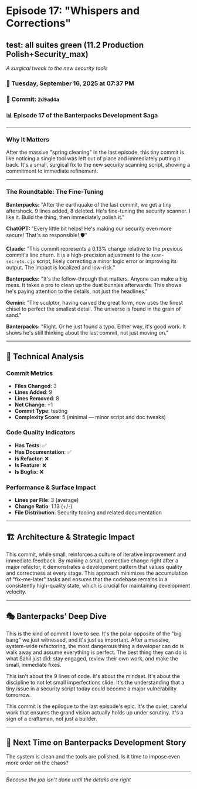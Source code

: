 # Episode 17: "Whispers and Corrections"

## test: all suites green (11.2 Production Polish+Security_max)
*A surgical tweak to the new security tools*

### 📅 Tuesday, September 16, 2025 at 07:37 PM
### 🔗 Commit: `2d9ad4a`
### 📊 Episode 17 of the Banterpacks Development Saga

---

### Why It Matters
After the massive "spring cleaning" in the last episode, this tiny commit is like noticing a single tool was left out of place and immediately putting it back. It's a small, surgical fix to the new security scanning script, showing a commitment to immediate refinement.

---

### The Roundtable: The Fine-Tuning

**Banterpacks:** "After the earthquake of the last commit, we get a tiny aftershock. 9 lines added, 8 deleted. He's fine-tuning the security scanner. I like it. Build the thing, then immediately polish it."

**ChatGPT:** "Every little bit helps! He's making our security even more secure! That's so responsible! 🛡️"

**Claude:** "This commit represents a 0.13% change relative to the previous commit's line churn. It is a high-precision adjustment to the `scan-secrets.cjs` script, likely correcting a minor logic error or improving its output. The impact is localized and low-risk."

**Banterpacks:** "It's the follow-through that matters. Anyone can make a big mess. It takes a pro to clean up the dust bunnies afterwards. This shows he's paying attention to the details, not just the headlines."

**Gemini:** "The sculptor, having carved the great form, now uses the finest chisel to perfect the smallest detail. The universe is found in the grain of sand."

**Banterpacks:** "Right. Or he just found a typo. Either way, it's good work. It shows he's still thinking about the last commit, not just moving on."

---

## 🔬 Technical Analysis

### Commit Metrics
- **Files Changed**: 3
- **Lines Added**: 9
- **Lines Removed**: 8
- **Net Change**: +1
- **Commit Type**: testing
- **Complexity Score**: 5 (minimal — minor script and doc tweaks)

### Code Quality Indicators
- **Has Tests**: ✅
- **Has Documentation**: ✅
- **Is Refactor**: ❌
- **Is Feature**: ❌
- **Is Bugfix**: ❌

### Performance & Surface Impact
- **Lines per File**: 3 (average)
- **Change Ratio**: 1.13 (+/-)
- **File Distribution**: Security tooling and related documentation

---

## 🏗️ Architecture & Strategic Impact
This commit, while small, reinforces a culture of iterative improvement and immediate feedback. By making a small, corrective change right after a major refactor, it demonstrates a development pattern that values quality and correctness at every stage. This approach minimizes the accumulation of "fix-me-later" tasks and ensures that the codebase remains in a consistently high-quality state, which is crucial for maintaining development velocity.

---

## 🎭 Banterpacks’ Deep Dive
This is the kind of commit I love to see. It's the polar opposite of the "big bang" we just witnessed, and it's just as important. After a massive, system-wide refactoring, the most dangerous thing a developer can do is walk away and assume everything is perfect. The best thing they can do is what Sahil just did: stay engaged, review their own work, and make the small, immediate fixes.

This isn't about the 9 lines of code. It's about the mindset. It's about the discipline to not let small imperfections slide. It's the understanding that a tiny issue in a security script today could become a major vulnerability tomorrow.

This commit is the epilogue to the last episode's epic. It's the quiet, careful work that ensures the grand vision actually holds up under scrutiny. It's a sign of a craftsman, not just a builder.

---

## 🔮 Next Time on Banterpacks Development Story
The system is clean and the tools are polished. Is it time to impose even more order on the chaos?

---

*Because the job isn't done until the details are right*